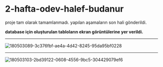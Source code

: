 # 2-hafta-odev-halef-budanur

proje tam olarak tamamlanmadı. yapılan aşamaların son hali gönderildi. 

**database için oluşturulan tabloların ekran görüntülerine yer verildi.**
***

![180503089-3c376fbf-ae4a-4d42-8245-95da95bf0228](https://user-images.githubusercontent.com/62338386/182620274-3d05bd98-8b76-4faf-ae29-50d72fb3fd84.png)
***
![180503103-2bd39122-0608-4556-9bc5-304429079ef6](https://user-images.githubusercontent.com/62338386/182620325-043dc37c-20d4-43ce-8981-b8cbe823b823.png)

